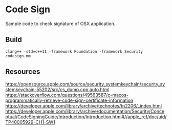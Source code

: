 Code Sign
=========

Sample code to check signature of OSX application.

Build
-----

    clang++ -std=c++11 -framework Foundation -framework Security codesign.mm

Resources
---------

https://opensource.apple.com/source/security_systemkeychain/security_systemkeychain-55202/src/cs_dump.cpp.auto.html
https://stackoverflow.com/questions/49563587/c-macos-programmatically-retrieve-code-sign-certificate-information
https://developer.apple.com/library/archive/technotes/tn2206/_index.html
https://developer.apple.com/library/archive/documentation/Security/Conceptual/CodeSigningGuide/Introduction/Introduction.html#//apple_ref/doc/uid/TP40005929-CH1-SW1
